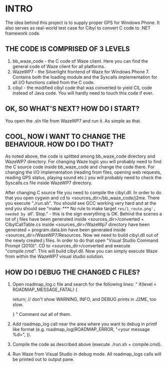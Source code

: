 INTRO
=====
The idea behind this project is to supply proper GPS for Windows Phone. It also serves as real-world test case for Cibyl to convert C code to .NET framework code.

THE CODE IS COMPRISED OF 3 LEVELS
---------------------------------
1. bb_waze_code - the C code of Waze client. Here you can find the general code of Waze client for all platforms.
2. WazeWP7 - the Silverlight frontend of Waze for Windows Phone 7. Contains both the loading module and the Syscalls implementation for all I/O functions called from the C code.
3. cibyl - the modified cibyl code that was converted to yield CIL code instead of Java code. You will hardly need to touch this code if ever.

OK, SO WHAT'S NEXT? HOW DO I START?
-----------------------------------
You open the .sln file from WazeWP7 and run it. As simple as that.

COOL, NOW I WANT TO CHANGE THE BEHAVIOUR. HOW DO I DO THAT?
-----------------------------------------------------------
As noted above, the code is splitted among bb_waze_code directory and WazeWP7 directory. For changing Waze logic you will probably need to find the C source code inside bb_waze_code and change the code there. For changing the I/O implementation (reading from files, opening web requests, reading GPS status, playing sound etc.) you will probably need to check the Syscalls.cs file inside WazeWP7 directory.

After changing C source file you need to compile the cibyl.dll. In order to do that you open cygwin and cd to <sources_dir>/bb_waze_code/j2me.
There you execute "./run.sh".
You should see GCC working very hard and at the end you should see "make: *** No rule to make target `res/1_route.png', needed by `all'.  Stop." - this is the sign everything is OK. Behind the scenes a lot of j files have been generated inside <sources_dir>/converted + CibylCallTable.cs inside <sources_dir>/WazeWp7 directory have been generated + program.data.bin have been generated inside <sources_dir>/WazeWP7/Resources.
Now we need to build cibyl.dll out of the newly created j files. In order to do that open "Visual Studio Command Prompt (2010)". CD to <sources_dir>/converted and execute "compile.cmd". This will build cibyl.dll.
Now you can simply execute Waze from within the WazeWP7 visual studio solution.

HOW DO I DEBUG THE CHANGED C FILES?
-----------------------------------
1. Open roadmap_log.c file and search for the following lines:
"
   if(level < ROADMAP_MESSAGE_FATAL)  {
	   
	return; // don't show WARNING, INFO, and DEBUG prints in J2ME, too slow.
   
   }
"
   Comment out all of them.

2. Add roadmap_log call near the area where you want to debug in printf like format (e.g. roadmap_log(ROADMAP_ERROR, "<your message %d>", <you int value>)).

3. Compile the code as described above (execute ./run.sh + compile.cmd).

4. Run Waze from Visual Studio in debug mode. All roadmap_logs calls will be printed out to output pane.

